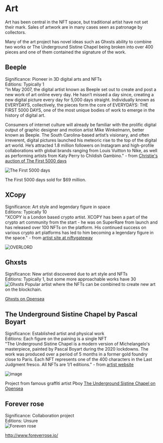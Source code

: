 # Art

Art has been central in the NFT space, but traditional artist have not set their mark. 
Sales of artwork are in many cases seen as patronage by collectors. 

Many of the art project has novel ideas such as Ghxsts ability to combine two works or The Underground Sistine Chapel being broken into over 400 pieces and one of them contained the signature of the work. 

## Beeple
Significance: Pioneer in 3D digital arts and NFTs  
Editions: Typically 1  
"In May 2007, the digital artist known as Beeple set out to create and post a new work of art online every day. He hasn’t missed a day since, creating a new digital picture every day for 5,000 days straight. Individually known as EVERYDAYS, collectively, the pieces form the core of EVERYDAYS: THE FIRST 5000 DAYS, one of the most unique bodies of work to emerge in the history of digital art.

Consumers of internet culture will already be familiar with the prolific digital output of graphic designer and motion artist Mike Winkelmann, better known as Beeple. The South Carolina-based artist’s visionary, and often irreverent, digital pictures launched his meteoric rise to the top of the digital art world. He’s attracted 1.8 million followers on Instagram and high-profile collaborations with global brands ranging from Louis Vuitton to Nike, as well as performing artists from Katy Perry to Childish Gambino." - from [Christie's auction of The First 5000 days](https://onlineonly.christies.com/s/beeple-first-5000-days/beeple-b-1981-1/112924)

![The First 5000 days](https://user-images.githubusercontent.com/1133607/120357855-2bfaaa00-c306-11eb-893b-70ce0aaa89ff.png)

The First 5000 days sold for $69 million.



## XCopy
Significance: Art style and legendary figure in space  
Editions: Typically 10  
"XCOPY is a London based crypto artist. XCOPY has been a part of the crypto art community from the start - he was on SuperRare from launch and has released over 100 NFTs on the platform. His continued success on various crypto art platforms has led to him becoming a legendary figure in the space." - from [artist site at niftygateway](https://niftygateway.com/collections/xcopy3)

![OVERLORD](https://media.niftygateway.com/image/upload/q_auto:good,w_800/v1597411820/XCOPY/2._XCOPY_OVERLORD_rqotn5.webp)


## Ghxsts
Significance: New artist discovered due to art style and NFTs  
Editions: Typically 1, but some more approachable works have 30  
![Ghxsts](https://user-images.githubusercontent.com/1133607/120358378-b5aa7780-c306-11eb-9019-e3fcdeeb15c7.png)
Popular artist where the NFTs can be combined to create new art on the blockchain.

[Ghxsts on Opensea](https://opensea.io/collection/ghxsts)

## The Underground Sistine Chapel by Pascal Boyart
Significance: Established artist and physical work  
Editions: Each figure on the paining is a single NFT  
"The Underground Sistine Chapel is a modern version of Michelangelo's masterpiece, painted by Pascal Boyart during the 2020 lockdowns. The work was produced over a period of 5 months in a former gold foundry close to Paris. Each NFT represents one of the 400 characters in the Last Judgment fresco. All NFTs are 1/1 editions." - from [artist website](https://en.pboy-art.com/the-underground-sistine-chapel-nfts)

![image](https://user-images.githubusercontent.com/1133607/120358973-6dd82000-c307-11eb-9e00-45e697201305.png)


Project from famous graffiti artist Pboy
[The Underground Sistine Chapel on Opensea](https://opensea.io/collection/the-underground-sistine-chapel-by-pboy)

## Forever rose
Significance: Collaboration project  
Editions: Unsure  
![Foreven rose](https://user-images.githubusercontent.com/1133607/120358079-6b28fb00-c306-11eb-9c3c-61169eac9374.png)

http://www.foreverrose.io/
